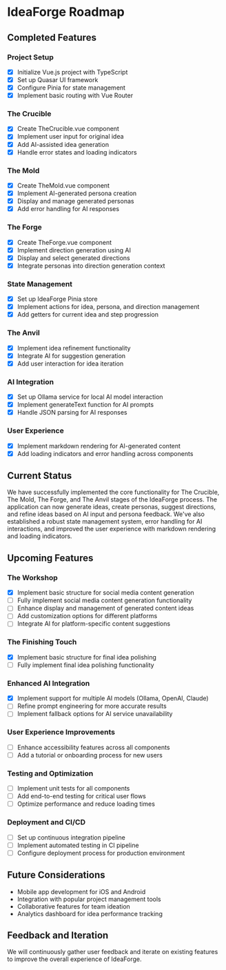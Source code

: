 # IdeaForge Roadmap

## Completed Features

### Project Setup
- [x] Initialize Vue.js project with TypeScript
- [x] Set up Quasar UI framework
- [x] Configure Pinia for state management
- [x] Implement basic routing with Vue Router

### The Crucible
- [x] Create TheCrucible.vue component
- [x] Implement user input for original idea
- [x] Add AI-assisted idea generation
- [x] Handle error states and loading indicators

### The Mold
- [x] Create TheMold.vue component
- [x] Implement AI-generated persona creation
- [x] Display and manage generated personas
- [x] Add error handling for AI responses

### The Forge
- [x] Create TheForge.vue component
- [x] Implement direction generation using AI
- [x] Display and select generated directions
- [x] Integrate personas into direction generation context

### State Management
- [x] Set up IdeaForge Pinia store
- [x] Implement actions for idea, persona, and direction management
- [x] Add getters for current idea and step progression

### The Anvil
- [x] Implement idea refinement functionality
- [x] Integrate AI for suggestion generation
- [x] Add user interaction for idea iteration

### AI Integration
- [x] Set up Ollama service for local AI model interaction
- [x] Implement generateText function for AI prompts
- [x] Handle JSON parsing for AI responses

### User Experience
- [x] Implement markdown rendering for AI-generated content
- [x] Add loading indicators and error handling across components

## Current Status

We have successfully implemented the core functionality for The Crucible, The Mold, The Forge, and The Anvil stages of the IdeaForge process. The application can now generate ideas, create personas, suggest directions, and refine ideas based on AI input and persona feedback. We've also established a robust state management system, error handling for AI interactions, and improved the user experience with markdown rendering and loading indicators.

## Upcoming Features

### The Workshop
- [x] Implement basic structure for social media content generation
- [ ] Fully implement social media content generation functionality
- [ ] Enhance display and management of generated content ideas
- [ ] Add customization options for different platforms
- [ ] Integrate AI for platform-specific content suggestions

### The Finishing Touch
- [x] Implement basic structure for final idea polishing
- [ ] Fully implement final idea polishing functionality

### Enhanced AI Integration
- [x] Implement support for multiple AI models (Ollama, OpenAI, Claude)
- [ ] Refine prompt engineering for more accurate results
- [ ] Implement fallback options for AI service unavailability

### User Experience Improvements
- [ ] Enhance accessibility features across all components
- [ ] Add a tutorial or onboarding process for new users

### Testing and Optimization
- [ ] Implement unit tests for all components
- [ ] Add end-to-end testing for critical user flows
- [ ] Optimize performance and reduce loading times

### Deployment and CI/CD
- [ ] Set up continuous integration pipeline
- [ ] Implement automated testing in CI pipeline
- [ ] Configure deployment process for production environment

## Future Considerations

- Mobile app development for iOS and Android
- Integration with popular project management tools
- Collaborative features for team ideation
- Analytics dashboard for idea performance tracking

## Feedback and Iteration

We will continuously gather user feedback and iterate on existing features to improve the overall experience of IdeaForge.